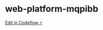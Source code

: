 # web-platform-mqpibb

[Edit in Codeflow ⚡️](https://stackblitz.com/~/github.com/Ryan1997123/web-platform-mqpibb)